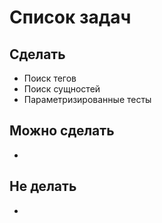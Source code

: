 # Список задач
## Сделать
* Поиск тегов
* Поиск сущностей
* Параметризированные тесты

## Можно сделать
*

## Не делать
*
